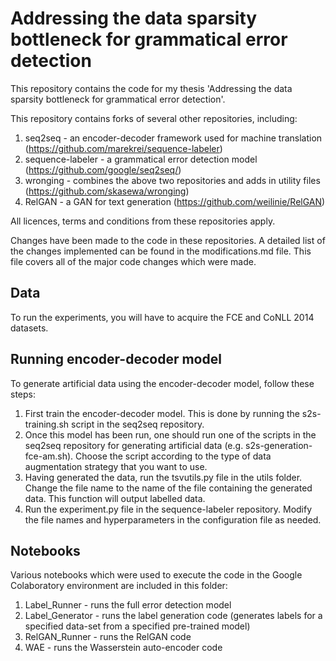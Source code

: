 # Addressing the data sparsity bottleneck for grammatical error detection #

This repository contains the code for my thesis 'Addressing the data sparsity bottleneck for grammatical error detection'. 

This repository contains forks of several other repositories, including:
1.	seq2seq - an encoder-decoder framework used for machine translation (https://github.com/marekrei/sequence-labeler)
2.	sequence-labeler - a grammatical error detection model (https://github.com/google/seq2seq/)
3.	wronging - combines the above two repositories and adds in utility files (https://github.com/skasewa/wronging) 
4.	RelGAN - a GAN for text generation (https://github.com/weilinie/RelGAN)

All licences, terms and conditions from these repositories apply. 

Changes have been made to the code in these repositories. A detailed list of the changes implemented can be found in the modifications.md file. This file covers all of the major code changes which were made. 

## Data ## 

To run the experiments, you will have to acquire the FCE and CoNLL 2014 datasets. 

## Running encoder-decoder model ## 

To generate artificial data using the encoder-decoder model, follow these steps:
1.	First train the encoder-decoder model. This is done by running the s2s-training.sh script in the seq2seq repository.
2.	Once this model has been run, one should run one of the scripts in the seq2seq repository for generating artificial data (e.g. s2s-generation-fce-am.sh). Choose the script according to the type of data augmentation strategy that you want to use. 
3.	Having generated the data, run the tsvutils.py file in the utils folder. Change the file name to the name of the file containing the generated data. This function will output labelled data. 
4.	Run the experiment.py file in the sequence-labeler repository. Modify the file names and hyperparameters in the configuration file as needed. 

## Notebooks ##

Various notebooks which were used to execute the code in the Google Colaboratory environment are included in this folder:
1.	Label_Runner - runs the full error detection model
2. 	Label_Generator - runs the label generation code (generates labels for a specified data-set from a specified pre-trained model)
3.	RelGAN_Runner - runs the RelGAN code 
4. 	WAE - runs the Wasserstein auto-encoder code 

